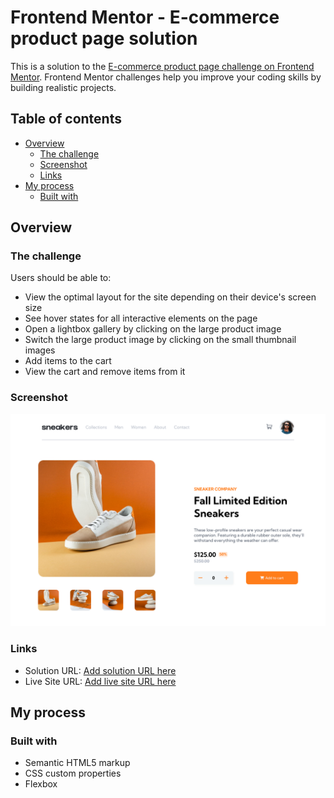 # Frontend Mentor - E-commerce product page solution

This is a solution to the [E-commerce product page challenge on Frontend Mentor](https://www.frontendmentor.io/challenges/ecommerce-product-page-UPsZ9MJp6). Frontend Mentor challenges help you improve your coding skills by building realistic projects.

## Table of contents

- [Overview](#overview)
  - [The challenge](#the-challenge)
  - [Screenshot](#screenshot)
  - [Links](#links)
- [My process](#my-process)
  - [Built with](#built-with)

## Overview

### The challenge

Users should be able to:

- View the optimal layout for the site depending on their device's screen size
- See hover states for all interactive elements on the page
- Open a lightbox gallery by clicking on the large product image
- Switch the large product image by clicking on the small thumbnail images
- Add items to the cart
- View the cart and remove items from it

### Screenshot

![](./design/Print.png)

### Links

- Solution URL: [Add solution URL here](https://github.com/BrennoVsantos/ecommerce-product-page-main)
- Live Site URL: [Add live site URL here](https://brennovsantos.github.io/ecommerce-product-page-main/)

## My process

### Built with

- Semantic HTML5 markup
- CSS custom properties
- Flexbox
